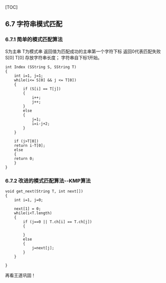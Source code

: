 
[TOC]

## 6.7 字符串模式匹配
### 6.7.1 简单的模式匹配算法
S为主串 T为模式串
返回值为匹配成功的主串第一个字符下标 返回0代表匹配失败
S[0] T[0] 存放字符串长度； 字符串自下标1开始。
```
int Index (SString S, SString T)
{
    int i=1, j=1;
    while(i<= S[0] && j <= T[0])
    {
        if (S[i] == T[j])
        {
            i++; 
            j++;
        }
        else
        {
            j=1;
            i=i-j+2;
        }
    }
    
    if (j>T[0])
    return i-T[0];
    else
    {
    return 0;
    }
}
```

### 6.7.2 改进的模式匹配算法--KMP算法

```
void get_next(String T, int next[])
{
    int i=1, j=0;
    
    next[1] = 0;
    while(i<T.length)
    {
        if (j==0 || T.ch[i] == T.ch[j])
        {
            
        }
        else
        {
            j=next[j];
        }
    }

}
```

再看王道巩固！